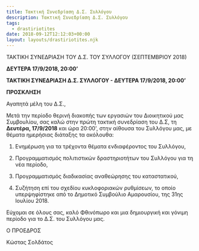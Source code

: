 ```yaml
---
title: Τακτική Συνεδρίαση Δ.Σ. Συλλόγου
description: Τακτική Συνεδρίαση Δ.Σ. Συλλόγου
tags:
  - drastiriotites
date: 2018-09-12T12:12:03+00:00
layout: layouts/drastiriotites.njk
---
```

ΤΑΚΤΙΚΗ ΣΥΝΕΔΡΙΑΣΗ ΤΟΥ Δ.Σ. ΤΟΥ ΣΥΛΛΟΓΟΥ (ΣΕΠΤΕΜΒΡΙΟΥ 2018)

 **ΔΕΥΤΕΡΑ 17/9/2018, 20:00’**
<!-- excerpt -->
**ΤΑΚΤΙΚΗ ΣΥΝΕΔΡΙΑΣΗ Δ.Σ. ΣΥΛΛΟΓΟΥ - ΔΕΥΤΕΡΑ 17/9/2018, 20:00’**

**ΠΡΟΣΚΛΗΣΗ**

Αγαπητά μέλη του Δ.Σ.,

Μετά την περίοδο θερινή διακοπής των εργασιών του Διοικητικού μας Συμβουλίου, σας καλώ στην πρώτη τακτική συνεδρίαση του Δ.Σ, τη **Δευτέρα, 17/9/2018** και ώρα 20:00', στην αίθουσα του Συλλόγου μας, με θέματα ημερήσιας διάταξης τα ακόλουθα:

 1. Ενημέρωση για τα τρέχοντα θέματα ενδιαφέροντος του Συλλόγου,

 2. Προγραμματισμός πολιτιστικών δραστηριοτήτων του Συλλόγου για τη νέα περίοδο,

 3. Προγραμματισμός διαδικασίας αναθεώρησης του καταστατικού,

 4. Συζήτηση επί του σχεδίου κυκλοφοριακών ρυθμίσεων, το οποίο υπερψηφίστηκε από το Δημοτικό Συμβούλιο Αμαρουσίου, της 31ης Ιουλίου 2018.

Εύχομαι σε όλους σας, καλό Φθινόπωρο και μια δημιουργική και γόνιμη περίοδο για το Δ.Σ. του Συλλόγου μας.

Ο ΠΡΟΕΔΡΟΣ

Κώστας Σολδάτος
